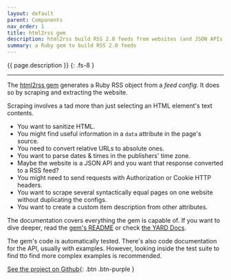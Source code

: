 ```yaml
---
layout: default
parent: Components
nav_order: 1
title: html2rss gem
description: html2rss build RSS 2.0 feeds from websites (and JSON APIs) with a few CSS selectors.
summary: a Ruby gem to build RSS 2.0 feeds
---
```


{{ page.description }}
{: .fs-8 }

---

The [html2rss gem](https://rubygems.org/gems/html2rss) generates a Ruby RSS object from a _feed config_. It does so by scraping and extracting the website.

Scraping involves a tad more than just selecting an HTML element's text contents.

- You want to sanitize HTML.
- You might find useful information in a `data` attribute in the page's source.
- You need to convert relative URLs to absolute ones.
- You want to parse dates & times in the publishers' time zone.
- Maybe the website is a JSON API and you want that response converted to a RSS feed?
- You might need to send requests with Authorization or Cookie HTTP headers.
- You want to scrape several syntactically equal pages on one website without duplicating the configs.
- You want to create a custom item description from other attributes.

The documentation covers everything the gem is capable of. If you want to dive deeper, read the [gem's README](https://github.com/gildesmarais/html2rss/blob/master/README.md) or check [the YARD Docs](https://www.rubydoc.info/gems/html2rss).

The gem's code is automatically tested. There's also code documentation for the API, usually with examples. However, looking inside the test suite to find tto find more complex examples is recommended.

[See the project on Github](https://github.com/gildesmarais/html2rss){: .btn .btn-purple }
